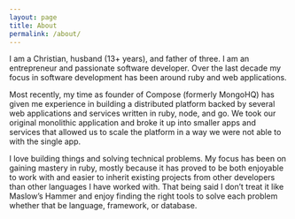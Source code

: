 ```yaml
---
layout: page
title: About
permalink: /about/
---
```


I am a Christian, husband (13+ years), and father of three. I am an entrepreneur and passionate software developer. Over the last decade my focus in software development has been around ruby and web applications.

Most recently, my time as founder of Compose (formerly MongoHQ) has given me experience in building a distributed platform backed by several web applications and services written in ruby, node, and go. We took our original monolithic application and broke it up into smaller apps and services that allowed us to scale the platform in a way we were not able to with the single app.

I love building things and solving technical problems. My focus has been on gaining mastery in ruby, mostly because it has proved to be both enjoyable to work with and easier to inherit existing projects from other developers than other languages I have worked with. That being said I don’t treat it like Maslow’s Hammer and enjoy finding the right tools to solve each problem whether that be language, framework, or database.
